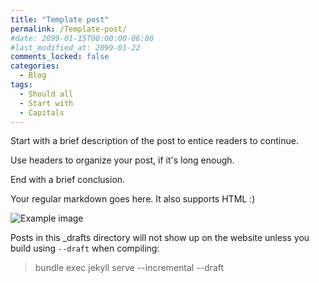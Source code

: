 ```yaml
---
title: "Template post"
permalink: /Template-post/
#date: 2099-01-15T00:00:00-06:00
#last_modified_at: 2099-01-22
comments_locked: false
categories:
  - Blog
tags:
  - Should all
  - Start with
  - Capitals
---
```


Start with a brief description of the post to entice readers to continue.

Use headers to organize your post, if it's long enough.

End with a brief conclusion.

Your regular markdown goes here. It also supports HTML :)

![Example image](/assets/Posts/2099-01-15-Template-post/image-name.png)

Posts in this _drafts directory will not show up on the website unless you build using `--draft` when compiling:

> bundle exec jekyll serve --incremental --draft
